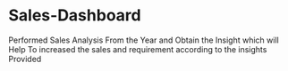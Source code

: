 # Sales-Dashboard
Performed Sales Analysis From the Year and Obtain the Insight which will Help To increased the sales and requirement according to the insights Provided
